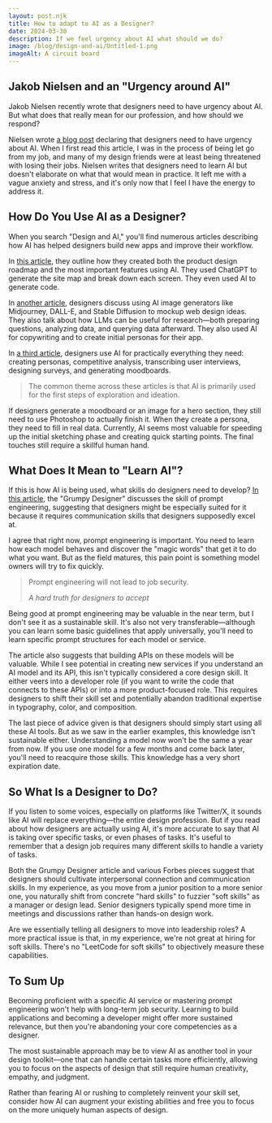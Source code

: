 ```yaml
---
layout: post.njk
title: How to adapt to AI as a Designer?
date: 2024-03-30
description: If we feel urgency about AI what should we do?
image: /blog/design-and-ai/Untitled-1.png
imageAlt: A circuit board
---
```


## Jakob Nielsen and an "Urgency around AI"

Jakob Nielsen recently wrote that designers need to have urgency about AI. But what does that really mean for our profession, and how should we respond?

Nielsen wrote [a blog post](https://jakobnielsenphd.substack.com/p/ux-needs-a-sense-of-urgency-about) declaring that designers need to have urgency about AI. When I first read this article, I was in the process of being let go from my job, and many of my design friends were at least being threatened with losing their jobs. Nielsen writes that designers need to learn AI but doesn't elaborate on what that would mean in practice. It left me with a vague anxiety and stress, and it's only now that I feel I have the energy to address it.

## How Do You Use AI as a Designer?

When you search "Design and AI," you'll find numerous articles describing how AI has helped designers build new apps and improve their workflow.

In [this article](https://uxplanet.org/how-i-use-chatgpt-as-a-ui-ux-designer-bcf22b3cb1c0), they outline how they created both the product design roadmap and the most important features using AI. They used ChatGPT to generate the site map and break down each screen. They even used AI to generate code.

In [another article](https://uxplanet.org/is-it-possible-to-create-an-entire-mobile-app-using-chatgpt-aa6000c357a8), designers discuss using AI image generators like Midjourney, DALL-E, and Stable Diffusion to mockup web design ideas. They also talk about how LLMs can be useful for research—both preparing questions, analyzing data, and querying data afterward. They also used AI for copywriting and to create initial personas for their app.

In [a third article](https://medium.com/@ladzies/combining-ai-and-design-a-step-by-step-guide-467672926f15), designers use AI for practically everything they need: creating personas, competitive analysis, transcribing user interviews, designing surveys, and generating moodboards.

> The common theme across these articles is that AI is primarily used for the first steps of exploration and ideation.

If designers generate a moodboard or an image for a hero section, they still need to use Photoshop to actually finish it. When they create a persona, they need to fill in real data. Currently, AI seems most valuable for speeding up the initial sketching phase and creating quick starting points. The final touches still require a skillful human hand.

## What Does It Mean to "Learn AI"?

If this is how AI is being used, what skills do designers need to develop? [In this article](https://speckyboy.com/grumpy-designer-ponders-what-it-means-to-learn-ai/), the "Grumpy Designer" discusses the skill of prompt engineering, suggesting that designers might be especially suited for it because it requires communication skills that designers supposedly excel at.

I agree that right now, prompt engineering is important. You need to learn how each model behaves and discover the "magic words" that get it to do what you want. But as the field matures, this pain point is something model owners will try to fix quickly.

> Prompt engineering will not lead to job security.
>
> _A hard truth for designers to accept_

Being good at prompt engineering may be valuable in the near term, but I don't see it as a sustainable skill. It's also not very transferable—although you can learn some basic guidelines that apply universally, you'll need to learn specific prompt structures for each model or service.

The article also suggests that building APIs on these models will be valuable. While I see potential in creating new services if you understand an AI model and its API, this isn't typically considered a core design skill. It either veers into a developer role (if you want to write the code that connects to these APIs) or into a more product-focused role. This requires designers to shift their skill set and potentially abandon traditional expertise in typography, color, and composition.

The last piece of advice given is that designers should simply start using all these AI tools. But as we saw in the earlier examples, this knowledge isn't sustainable either. Understanding a model now won't be the same a year from now. If you use one model for a few months and come back later, you'll need to reacquire those skills. This knowledge has a very short expiration date.

## So What Is a Designer to Do?

If you listen to some voices, especially on platforms like Twitter/X, it sounds like AI will replace everything—the entire design profession. But if you read about how designers are actually using AI, it's more accurate to say that AI is taking over specific tasks, or even phases of tasks. It's useful to remember that a design job requires many different skills to handle a variety of tasks.

Both the Grumpy Designer article and various Forbes pieces suggest that designers should cultivate interpersonal connection and communication skills. In my experience, as you move from a junior position to a more senior one, you naturally shift from concrete "hard skills" to fuzzier "soft skills" as a manager or design lead. Senior designers typically spend more time in meetings and discussions rather than hands-on design work.

Are we essentially telling all designers to move into leadership roles? A more practical issue is that, in my experience, we're not great at hiring for soft skills. There's no "LeetCode for soft skills" to objectively measure these capabilities.

## To Sum Up

Becoming proficient with a specific AI service or mastering prompt engineering won't help with long-term job security. Learning to build applications and becoming a developer might offer more sustained relevance, but then you're abandoning your core competencies as a designer.

The most sustainable approach may be to view AI as another tool in your design toolkit—one that can handle certain tasks more efficiently, allowing you to focus on the aspects of design that still require human creativity, empathy, and judgment.

Rather than fearing AI or rushing to completely reinvent your skill set, consider how AI can augment your existing abilities and free you to focus on the more uniquely human aspects of design.
